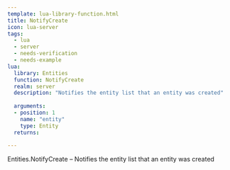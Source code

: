 ```yaml
---
template: lua-library-function.html
title: NotifyCreate
icon: lua-server
tags:
  - lua
  - server
  - needs-verification
  - needs-example
lua:
  library: Entities
  function: NotifyCreate
  realm: server
  description: "Notifies the entity list that an entity was created"
  
  arguments:
  - position: 1
    name: "entity"
    type: Entity
  returns:
    
---
```


<div class="lua__search__keywords">
Entities.NotifyCreate &#x2013; Notifies the entity list that an entity was created
</div>
